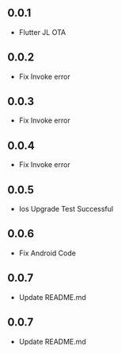 ## 0.0.1

- Flutter JL OTA

## 0.0.2

- Fix Invoke error

## 0.0.3

- Fix Invoke error

## 0.0.4

- Fix Invoke error

## 0.0.5

- Ios Upgrade Test Successful

## 0.0.6

- Fix Android Code

## 0.0.7

- Update README.md

## 0.0.7

- Update README.md